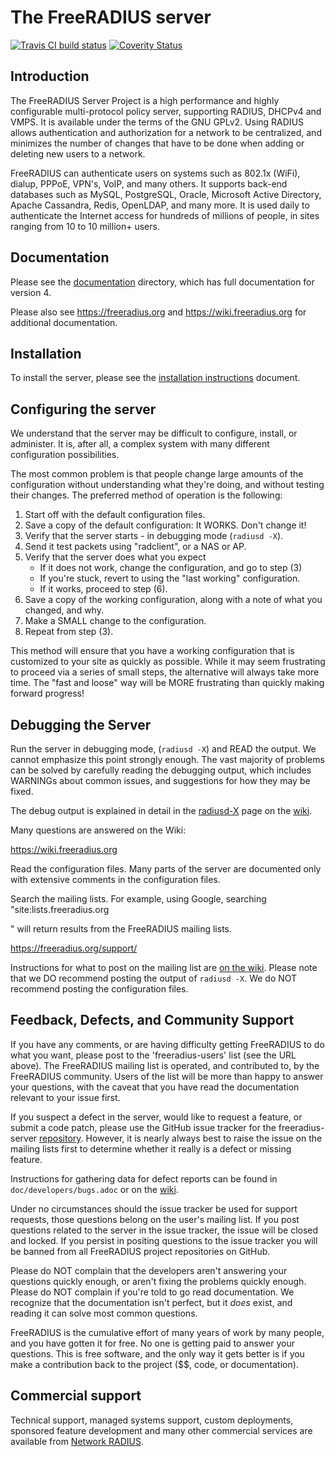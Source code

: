 # The FreeRADIUS server

[![Travis CI build status][BuildStatus]][BuildStatusLink] [![Coverity Status][CoverityStatus]][CoverityStatusLink]

## Introduction

The FreeRADIUS Server Project is a high performance and highly
configurable multi-protocol policy server, supporting RADIUS, DHCPv4
and VMPS. It is available under the terms of the GNU GPLv2.
Using RADIUS allows authentication and authorization for a network
to be centralized, and minimizes the number of changes that have to
be done when adding or deleting new users to a network.

FreeRADIUS can authenticate users on systems such as 802.1x (WiFi),
dialup, PPPoE, VPN's, VoIP, and many others.  It supports back-end
databases such as MySQL, PostgreSQL, Oracle, Microsoft Active
Directory, Apache Cassandra, Redis, OpenLDAP, and many more.  It is
used daily to authenticate the Internet access for hundreds of millions
of people, in sites ranging from 10 to 10 million+ users.

## Documentation

Please see the [documentation](doc/) directory, which has full
documentation for version 4.

Please also see https://freeradius.org and https://wiki.freeradius.org
for additional documentation.

## Installation

To install the server, please see the [installation
instructions](doc/howto/INSTALL.adoc) document.

## Configuring the server

We understand that the server may be difficult to configure,
install, or administer.  It is, after all, a complex system with many
different configuration possibilities.

The most common problem is that people change large amounts of the
configuration without understanding what they're doing, and without
testing their changes.  The preferred method of operation is the
following:

1. Start off with the default configuration files.
2. Save a copy of the default configuration: It WORKS.  Don't change it!
3. Verify that the server starts - in debugging mode (`radiusd -X`).
4. Send it test packets using "radclient", or a NAS or AP.
5. Verify that the server does what you expect
   - If it does not work, change the configuration, and go to step (3)
   - If you're stuck, revert to using the "last working" configuration.
   - If it works, proceed to step (6).
6. Save a copy of the working configuration, along with a note of what
   you changed, and why.
7. Make a SMALL change to the configuration.
8. Repeat from step (3).

This method will ensure that you have a working configuration that
is customized to your site as quickly as possible.  While it may seem
frustrating to proceed via a series of small steps, the alternative
will always take more time.  The "fast and loose" way will be MORE
frustrating than quickly making forward progress!

## Debugging the Server

Run the server in debugging mode, (`radiusd -X`) and READ the output.
We cannot emphasize this point strongly enough.  The vast majority of
problems can be solved by carefully reading the debugging output,
which includes WARNINGs about common issues, and suggestions for how
they may be fixed.

The debug output is explained in detail in the
[radiusd-X](http://wiki.freeradius.org/radiusd-X) page on the
[wiki](http://wiki.freeradius.org).

Many questions are answered on the Wiki:

https://wiki.freeradius.org

Read the configuration files.  Many parts of the server are
documented only with extensive comments in the configuration files.

Search the mailing lists. For example, using Google, searching
"site:lists.freeradius.org <search term>" will return results from
the FreeRADIUS mailing lists.

https://freeradius.org/support/

Instructions for what to post on the mailing list are [on the
wiki](http://wiki.freeradius.org/list-help).  Please note that we DO
recommend posting the output of `radiusd -X`.  We do NOT recommend
posting the configuration files.

## Feedback, Defects, and Community Support

If you have any comments, or are having difficulty getting FreeRADIUS
to do what you want, please post to the 'freeradius-users' list (see
the URL above). The FreeRADIUS mailing list is operated, and
contributed to, by the FreeRADIUS community. Users of the list will be
more than happy to answer your questions, with the caveat that you
have read the documentation relevant to your issue first.

If you suspect a defect in the server, would like to request a feature,
or submit a code patch, please use the GitHub issue tracker for the
freeradius-server
[repository](https://github.com/FreeRADIUS/freeradius-server).
However, it is nearly always best to raise the issue on the
mailing lists first to determine whether it really is a defect or
missing feature.

Instructions for gathering data for defect reports can be found in
`doc/developers/bugs.adoc` or on the [wiki](https://wiki.freeradius.org/project/bug-reports).

Under no circumstances should the issue tracker be used for support
requests, those questions belong on the user's mailing list.  If you
post questions related to the server in the issue tracker, the issue
will be closed and locked.  If you persist in positing questions to
the issue tracker you will be banned from all FreeRADIUS project
repositories on GitHub.

Please do NOT complain that the developers aren't answering your
questions quickly enough, or aren't fixing the problems quickly
enough.  Please do NOT complain if you're told to go read
documentation.  We recognize that the documentation isn't perfect, but
it *does* exist, and reading it can solve most common questions.

FreeRADIUS is the cumulative effort of many years of work by many
people, and you have gotten it for free.  No one is getting paid to
answer your questions.  This is free software, and the only way it
gets better is if you make a contribution back to the project ($$,
code, or documentation).

## Commercial support

Technical support, managed systems support, custom deployments,
sponsored feature development and many other commercial services
are available from [Network RADIUS](https://networkradius.com).

[CoverityStatus]: https://scan.coverity.com/projects/58/badge.svg?flat=1 "Coverity Status"
[CoverityStatusLink]: https://scan.coverity.com/projects/58
[BuildStatus]: https://travis-ci.org/FreeRADIUS/freeradius-server.png?branch=master "Travis CI status"
[BuildStatusLink]: https://travis-ci.org/FreeRADIUS/freeradius-server
